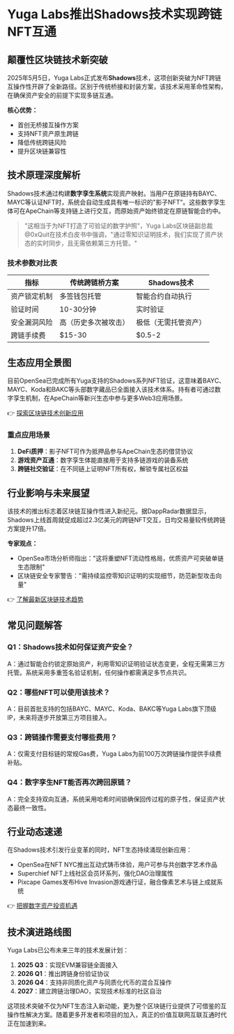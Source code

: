 # Yuga Labs推出Shadows技术实现跨链NFT互通

## 颠覆性区块链技术新突破

2025年5月5日，Yuga Labs正式发布**Shadows**技术，这项创新突破为NFT跨链互操作性开辟了全新路径。区别于传统桥接和封装方案，该技术采用革命性架构，在确保资产安全的前提下实现多链互通。

**核心优势：**
- 首创无桥接互操作方案
- 支持NFT资产原生跨链
- 降低传统跨链风险
- 提升区块链兼容性

## 技术原理深度解析

Shadows技术通过构建**数字孪生系统**实现资产映射。当用户在原链持有BAYC、MAYC等认证NFT时，系统会自动生成具有唯一标识的"影子NFT"。这些数字孪生体可在ApeChain等支持链上进行交互，而原始资产始终锁定在原链智能合约中。

> "这相当于为NFT打造了可验证的数字护照"，Yuga Labs区块链副总裁@0xQuit在技术白皮书中强调，"通过零知识证明技术，我们实现了资产状态的实时同步，且无需依赖第三方托管。"

### 技术参数对比表

| 指标            | 传统跨链桥方案       | Shadows技术         |
|-----------------|----------------------|---------------------|
| 资产锁定机制    | 多签钱包托管         | 智能合约自动执行     |
| 验证时间        | 10-30分钟            | 实时验证            |
| 安全漏洞风险    | 高（历史多次被攻击） | 极低（无需托管资产） |
| 跨链手续费      | $15-30               | $0.5-2              |

## 生态应用全景图

目前OpenSea已完成所有Yuga支持的Shadows系列NFT验证，这意味着BAYC、MAYC、Koda和BAKC等头部数字藏品已全面接入该技术体系。持有者可通过数字孪生机制，在ApeChain等新兴生态中参与更多Web3应用场景。

👉 [探索区块链技术创新应用](https://bit.ly/okx_welcome)

### 重点应用场景
1. **DeFi质押**：影子NFT可作为抵押品参与ApeChain生态的借贷协议
2. **游戏资产互通**：数字孪生体能直接用于支持多链游戏的装备系统
3. **跨链社交验证**：在不同链上证明NFT所有权，解锁专属社区权益

## 行业影响与未来展望

该技术的推出标志着区块链互操作性进入新纪元。据DappRadar数据显示，Shadows上线首周就促成超过2.3亿美元的跨链NFT交互，日均交易量较传统跨链方案提升17倍。

**专家观点：**
- OpenSea市场分析师指出："这将重塑NFT流动性格局，优质资产可突破单链生态限制"
- 区块链安全专家警告："需持续监控零知识证明的实现细节，防范新型攻击向量"

👉 [了解最新区块链技术趋势](https://bit.ly/okx_welcome)

## 常见问题解答

### Q1：Shadows技术如何保证资产安全？
A：通过智能合约锁定原始资产，利用零知识证明验证状态变更，全程无需第三方托管。系统采用多重签名验证机制，任何操作都需满足多节点共识。

### Q2：哪些NFT可以使用该技术？
A：目前首批支持的包括BAYC、MAYC、Koda、BAKC等Yuga Labs旗下顶级IP，未来将逐步开放第三方项目接入。

### Q3：跨链操作需要支付哪些费用？
A：仅需支付目标链的常规Gas费，Yuga Labs为前100万次跨链操作提供手续费补贴。

### Q4：数字孪生NFT能否再次跨回原链？
A：完全支持双向互通，系统采用哈希时间锁确保回传过程的原子性，保证资产状态最终一致性。

## 行业动态速递

在Shadows技术引发行业变革的同时，NFT生态持续涌现创新应用：
- OpenSea在NFT NYC推出互动式铸币体验，用户可参与共创数字艺术作品
- Superchief NFT上线社区会员环系列，强化DAO治理属性
- Pixcape Games发布Hive Invasion游戏通行证，融合像素艺术与链上成就系统

👉 [把握数字资产投资机遇](https://bit.ly/okx_welcome)

## 技术演进路线图

Yuga Labs已公布未来三年的技术发展计划：
1. **2025 Q3**：实现EVM兼容链全面接入
2. **2026 Q1**：推出跨链身份验证协议
3. **2026 Q4**：支持非同质化资产与同质化代币的混合互操作
4. **2027**：建立跨链治理DAO，实现技术标准的社区自治

这项技术突破不仅为NFT生态注入新动能，更为整个区块链行业提供了可借鉴的互操作性解决方案。随着更多开发者和项目的加入，真正的价值互联网互联互通时代正在加速到来。